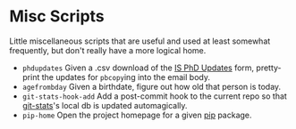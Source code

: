 Misc Scripts
============

Little miscellaneous scripts that are useful and used at least somewhat
frequently, but don't really have a more logical home.

- `phdupdates` Given a .csv download of the [IS PhD
  Updates](philadams.net/is-phd-updates) form, pretty-print the updates for
  `pbcopy`ing into the email body.
- `agefrombday` Given a birthdate, figure out how old that person is today.
- `git-stats-hook-add` Add a post-commit hook to the current repo so that
  [git-stats](https://github.com/IonicaBizau/git-stats)'s local db is updated
  automagically.
- `pip-home` Open the project homepage for a given [pip](https://pip.pypa.io)
  package.
